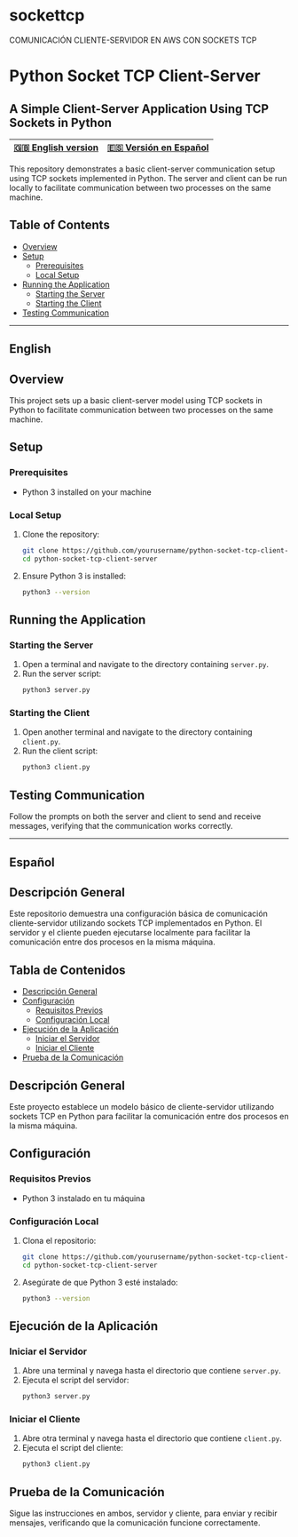 # sockettcp
COMUNICACIÓN CLIENTE-SERVIDOR EN AWS CON SOCKETS TCP
# Python Socket TCP Client-Server
## A Simple Client-Server Application Using TCP Sockets in Python

| [🇬🇧 English version](#english) | [🇪🇸 Versión en Español](#español) |
|--------------------------|--------------------------|

This repository demonstrates a basic client-server communication setup using TCP sockets implemented in Python. The server and client can be run locally to facilitate communication between two processes on the same machine.

## Table of Contents

- [Overview](#overview)
- [Setup](#setup)
  - [Prerequisites](#prerequisites)
  - [Local Setup](#local-setup)
- [Running the Application](#running-the-application)
  - [Starting the Server](#starting-the-server)
  - [Starting the Client](#starting-the-client)
- [Testing Communication](#testing-communication)

---

## English

## Overview

This project sets up a basic client-server model using TCP sockets in Python to facilitate communication between two processes on the same machine.

## Setup

### Prerequisites

- Python 3 installed on your machine

### Local Setup

1. Clone the repository:
    ```sh
    git clone https://github.com/yourusername/python-socket-tcp-client-server.git
    cd python-socket-tcp-client-server
    ```

2. Ensure Python 3 is installed:
    ```sh
    python3 --version
    ```

## Running the Application

### Starting the Server

1. Open a terminal and navigate to the directory containing `server.py`.
2. Run the server script:
    ```sh
    python3 server.py
    ```

### Starting the Client

1. Open another terminal and navigate to the directory containing `client.py`.
2. Run the client script:
    ```sh
    python3 client.py
    ```

## Testing Communication

Follow the prompts on both the server and client to send and receive messages, verifying that the communication works correctly.

---

## Español

## Descripción General

Este repositorio demuestra una configuración básica de comunicación cliente-servidor utilizando sockets TCP implementados en Python. El servidor y el cliente pueden ejecutarse localmente para facilitar la comunicación entre dos procesos en la misma máquina.

## Tabla de Contenidos

- [Descripción General](#descripción-general)
- [Configuración](#configuración)
  - [Requisitos Previos](#requisitos-previos)
  - [Configuración Local](#configuración-local)
- [Ejecución de la Aplicación](#ejecución-de-la-aplicación)
  - [Iniciar el Servidor](#iniciar-el-servidor)
  - [Iniciar el Cliente](#iniciar-el-cliente)
- [Prueba de la Comunicación](#prueba-de-la-comunicación)

## Descripción General

Este proyecto establece un modelo básico de cliente-servidor utilizando sockets TCP en Python para facilitar la comunicación entre dos procesos en la misma máquina.

## Configuración

### Requisitos Previos

- Python 3 instalado en tu máquina

### Configuración Local

1. Clona el repositorio:
    ```sh
    git clone https://github.com/yourusername/python-socket-tcp-client-server.git
    cd python-socket-tcp-client-server
    ```

2. Asegúrate de que Python 3 esté instalado:
    ```sh
    python3 --version
    ```

## Ejecución de la Aplicación

### Iniciar el Servidor

1. Abre una terminal y navega hasta el directorio que contiene `server.py`.
2. Ejecuta el script del servidor:
    ```sh
    python3 server.py
    ```

### Iniciar el Cliente

1. Abre otra terminal y navega hasta el directorio que contiene `client.py`.
2. Ejecuta el script del cliente:
    ```sh
    python3 client.py
    ```

## Prueba de la Comunicación

Sigue las instrucciones en ambos, servidor y cliente, para enviar y recibir mensajes, verificando que la comunicación funcione correctamente.
